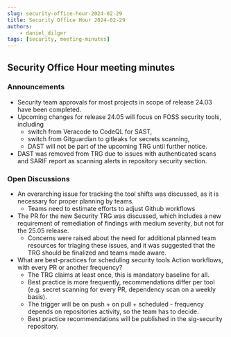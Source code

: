 ```yaml
---
slug: security-office-hour-2024-02-29
title: Security Office Hour 2024-02-29
authors: 
    - daniel_dilger
tags: [security, meeting-minutes]
---
```


## Security Office Hour meeting minutes

### Announcements

- Security team approvals for most projects in scope of release 24.03 have been completed.
- Upcoming changes for release 24.05 will focus on FOSS security tools, including
  - switch from Veracode to CodeQL for SAST,
  - switch from Gitguardian to gitleaks for secrets scanning,
  - DAST will not be part of the upcoming TRG until further notice.
- DAST was removed from TRG due to issues with authenticated scans and SARIF report as scanning alerts in repository security section.

### Open Discussions

- An overarching issue for tracking the tool shifts was discussed, as it is necessary for proper planning by teams.
  - Teams need to estimate efforts to adjust Github workflows
- The PR for the new Security TRG was discussed, which includes a new requirement of remediation of findings with medium severity, but not for the 25.05 release.
  - Concerns were raised about the need for additional planned team resources for triaging these issues, and it was suggested that the TRG should be finalized and teams made aware.
- What are best-practices for scheduling security tools Action workflows, with every PR or another frequency?
  - The TRG claims at least once, this is mandatory baseline for all.
  - Best practice is more frequently, recommendations differ per tool (e.g. secret scanning for every PR, dependency scan on a weekly basis).
  - The trigger will be on push + on pull + scheduled - frequency depends on repositories activity, so the team has to decide.
  - Best practice recommendations will be published in the sig-security repository.
